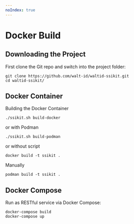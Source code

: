 ```yaml
---
noIndex: true
---
```


# Docker Build

## Downloading the Project

First clone the Git repo and switch into the project folder:

```
git clone https://github.com/walt-id/waltid-ssikit.git
cd waltid-ssikit/
```

## Docker Container

Building the Docker Container

```
./ssikit.sh build-docker
```

or with Podman

```
./ssikit.sh build-podman
```

or without script

```
docker build -t ssikit .
```

Manually

```
podman build -t ssikit .
```



## Docker Compose

Run as RESTful service via Docker Compose:

```
docker-compose build
docker-compose up
```
